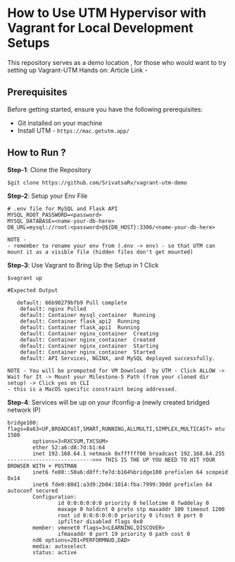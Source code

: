 # How to Use UTM Hypervisor with Vagrant for Local Development Setups
This repository serves as a demo location , for those who would want to try setting up Vagrant-UTM Hands on:
Article Link - <will be inserted later> 
## Prerequisites
Before getting started, ensure you have the following prerequisites:

- Git installed on your machine
- Install UTM - `https://mac.getutm.app/` 

## How to Run ?

**Step-1**: Clone the Repository
```
$git clone https://github.com/SrivatsaRv/vagrant-utm-demo
```

**Step-2**: Setup your Env File
```
# .env file for MySQL and Flask API
MYSQL_ROOT_PASSWORD=<password>
MYSQL_DATABASE=<name-your-db-here>
DB_URL=mysql://root:<password>@${DB_HOST}:3306/<name-your-db-here>

NOTE - 
- remember to rename your env from (.env -> env) - so that UTM can mount it as a visible file (hidden files don't get mounted)
```


**Step-3**: Use Vagrant to Bring Up the Setup in 1 Click
```
$vagrant up

#Expected Output 

   default: 66b98279bfb9 Pull complete
    default: nginx Pulled
    default: Container mysql_container  Running
    default: Container flask_api2  Running
    default: Container flask_api1  Running
    default: Container nginx_container  Creating
    default: Container nginx_container  Created
    default: Container nginx_container  Starting
    default: Container nginx_container  Started
    default: API Services, NGINX, and MySQL deployed successfully.

NOTE - You will be prompoted for VM Download  by UTM - Click ALLOW -> Wait for It -> Mount your Milestone-5 Path (from your cloned dir setup) -> Click yes on CLI
- this is a MacOS specific constraint being addressed. 

```


**Step-4**: Services will be up on your ifconfig-a (newly created bridged network IP) 
```
bridge100: flags=8a63<UP,BROADCAST,SMART,RUNNING,ALLMULTI,SIMPLEX,MULTICAST> mtu 1500
        options=3<RXCSUM,TXCSUM>
        ether 52:a6:d8:7d:b1:64
        inet 192.168.64.1 netmask 0xffffff00 broadcast 192.168.64.255     --------------------------->>> THIS IS THE UP YOU NEED TO HIT YOUR BROWSER WITH + POSTMAN
        inet6 fe80::50a6:d8ff:fe7d:b164%bridge100 prefixlen 64 scopeid 0x14 
        inet6 fde0:80d1:a3d9:2b04:1014:fba:7999:30dd prefixlen 64 autoconf secured 
        Configuration:
                id 0:0:0:0:0:0 priority 0 hellotime 0 fwddelay 0
                maxage 0 holdcnt 0 proto stp maxaddr 100 timeout 1200
                root id 0:0:0:0:0:0 priority 0 ifcost 0 port 0
                ipfilter disabled flags 0x0
        member: vmenet0 flags=3<LEARNING,DISCOVER>
                ifmaxaddr 0 port 19 priority 0 path cost 0
        nd6 options=201<PERFORMNUD,DAD>
        media: autoselect
        status: active
```
